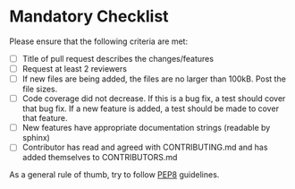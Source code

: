 # Mandatory Checklist

Please ensure that the following criteria are met:

- [ ] Title of pull request describes the changes/features
- [ ] Request at least 2 reviewers
- [ ] If new files are being added, the files are no larger than 100kB. Post the file sizes.
- [ ] Code coverage did not decrease. If this is a bug fix, a test should cover that bug fix. If a new feature is added, a test should be made to cover that feature.
- [ ] New features have appropriate documentation strings (readable by sphinx)
- [ ] Contributor has read and agreed with CONTRIBUTING.md and has added themselves to CONTRIBUTORS.md 

As a general rule of thumb, try to follow [PEP8](https://www.python.org/dev/peps/pep-0008/) guidelines.
